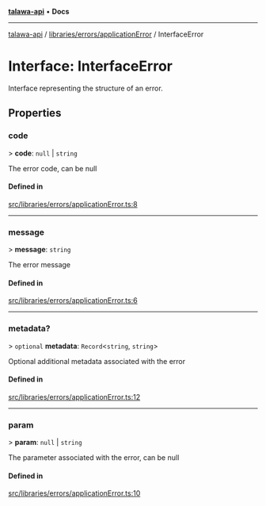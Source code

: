 [**talawa-api**](../../../../README.md) • **Docs**

***

[talawa-api](../../../../modules.md) / [libraries/errors/applicationError](../README.md) / InterfaceError

# Interface: InterfaceError

Interface representing the structure of an error.

## Properties

### code

\> **code**: `null` \| `string`

The error code, can be null

#### Defined in

[src/libraries/errors/applicationError.ts:8](https://github.com/PalisadoesFoundation/talawa-api/blob/a6e7ac91b581c9109559657faf0f934f3eb41fe7/src/libraries/errors/applicationError.ts#L8)

***

### message

\> **message**: `string`

The error message

#### Defined in

[src/libraries/errors/applicationError.ts:6](https://github.com/PalisadoesFoundation/talawa-api/blob/a6e7ac91b581c9109559657faf0f934f3eb41fe7/src/libraries/errors/applicationError.ts#L6)

***

### metadata?

\> `optional` **metadata**: `Record`\<`string`, `string`\>

Optional additional metadata associated with the error

#### Defined in

[src/libraries/errors/applicationError.ts:12](https://github.com/PalisadoesFoundation/talawa-api/blob/a6e7ac91b581c9109559657faf0f934f3eb41fe7/src/libraries/errors/applicationError.ts#L12)

***

### param

\> **param**: `null` \| `string`

The parameter associated with the error, can be null

#### Defined in

[src/libraries/errors/applicationError.ts:10](https://github.com/PalisadoesFoundation/talawa-api/blob/a6e7ac91b581c9109559657faf0f934f3eb41fe7/src/libraries/errors/applicationError.ts#L10)
